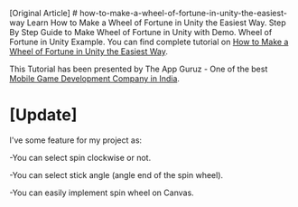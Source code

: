 [Original Article] # how-to-make-a-wheel-of-fortune-in-unity-the-easiest-way
Learn How to Make a Wheel of Fortune in Unity the Easiest Way. Step By Step Guide to Make Wheel of Fortune in Unity with Demo. Wheel of Fortune in Unity Example.
You can find complete tutorial on [How to Make a Wheel of Fortune in Unity the Easiest Way](http://www.theappguruz.com/blog/how-to-make-a-wheel-of-fortune-in-unity-the-easiest-way).

This Tutorial has been presented by The App Guruz - One of the best [Mobile Game Development Company in India](http://www.theappguruz.com/3d-game-development/).



# [Update]
I've some feature for my project as:

-You can select spin clockwise or not.

-You can select stick angle (angle end of the spin wheel).

-You can easily implement spin wheel on Canvas.
